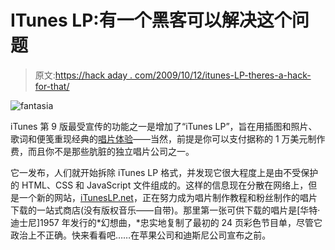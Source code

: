 # ITunes LP:有一个黑客可以解决这个问题

> 原文:[https://hack aday . com/2009/10/12/itunes-LP-theres-a-hack-for-that/](https://hackaday.com/2009/10/12/itunes-lp-theres-a-hack-for-that/)

![fantasia](../Images/0752d43ffe34aa47a455b85efd523b62.png "fantasia")

iTunes 第 9 版最受宣传的功能之一是增加了“iTunes LP”，旨在用插图和照片、歌词和便笺重现经典的[唱片体验](http://hackaday.com/2009/08/15/robert-crumb-ghetto-hacks/)——当然，前提是你可以支付据称的 1 万美元制作费，而且你不是那些肮脏的独立唱片公司之一。

它一发布，人们就开始拆除 iTunes LP 格式，并发现它很大程度上是由不受保护的 HTML、CSS 和 JavaScript 文件组成的。这样的信息现在分散在网络上，但是一个新的网站，[iTunesLP.net](http://ituneslp.net/)，正在努力成为唱片制作教程和粉丝制作的唱片下载的一站式商店(没有版权音乐——自带)。那里第一张可供下载的唱片是[华特·迪士尼]1957 年发行的*幻想曲，*忠实地复制了最初的 24 页彩色节目单，尽管它政治上不正确。快来看看吧……在苹果公司和迪斯尼公司宣布之前。
